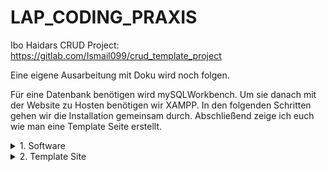 # LAP_CODING_PRAXIS
Ibo Haidars CRUD Project: https://gitlab.com/Ismail099/crud_template_project

Eine eigene Ausarbeitung mit Doku wird noch folgen.

Für eine Datenbank benötigen wird mySQLWorkbench. Um sie danach mit der Website zu Hosten benötigen wir XAMPP.
In den folgenden Schritten gehen wir die Installation gemeinsam durch. 
Abschließend zeige ich euch wie man eine Template Seite erstellt.

<details>
<summary> 1. Software</summary>

</details>


<details>
<summary> 2. Template Site</summary>

</details>
